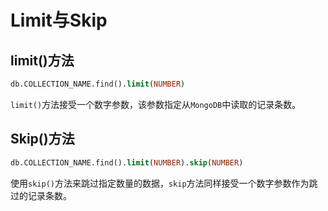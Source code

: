 # Limit与Skip

## limit()方法

```sql
db.COLLECTION_NAME.find().limit(NUMBER)
```
`limit()`方法接受一个数字参数，该参数指定从`MongoDB`中读取的记录条数。

## Skip()方法

```sql
db.COLLECTION_NAME.find().limit(NUMBER).skip(NUMBER)
```
使用`skip()`方法来跳过指定数量的数据，`skip`方法同样接受一个数字参数作为跳过的记录条数。